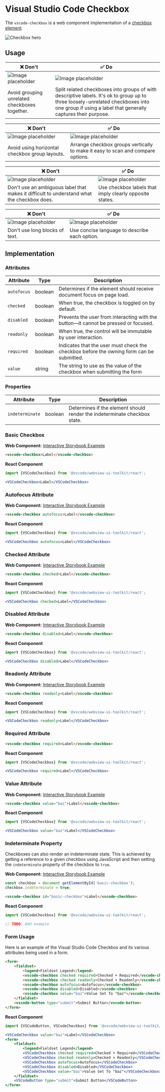 # Visual Studio Code Checkbox

The `vscode-checkbox` is a web component implementation of a [checkbox element](https://developer.mozilla.org/en-US/docs/Web/HTML/Element/Input/checkbox).

![Checkbox hero](/docs/assets/images/checkbox-hero.png)

## Usage

| ❌ Don't                                                      | ✅ Do                                                                                                                                                                                             |
| ------------------------------------------------------------- | ------------------------------------------------------------------------------------------------------------------------------------------------------------------------------------------------- |
| ![Image placeholder](/docs/assets/images/checkbox-dont-1.png) | ![Image placeholder](/docs/assets/images/checkbox-do-1.png)                                                                                                                                       |
| Avoid grouping unrelated checkboxes together.                 | Split related checkboxes into groups of with descriptive labels. It's ok to group up to three loosely-unrelated checkboxes into one group if using a label that generally captures their purpose. |

| ❌ Don't                                                      | ✅ Do                                                                           |
| ------------------------------------------------------------- | ------------------------------------------------------------------------------- |
| ![Image placeholder](/docs/assets/images/checkbox-dont-2.png) | ![Image placeholder](/docs/assets/images/checkbox-do-2.png)                     |
| Avoid using horizontal checkbox group layouts.                | Arrange checkbox groups vertically to make it easy to scan and compare options. |

| ❌ Don't                                                                                   | ✅ Do                                                       |
| ------------------------------------------------------------------------------------------ | ----------------------------------------------------------- |
| ![Image placeholder](/docs/assets/images/checkbox-dont-3.png)                              | ![Image placeholder](/docs/assets/images/checkbox-do-3.png) |
| Don't use an ambiguous label that makes it difficult to understand what the checkbox does. | Use checkbox labels that imply clearly opposite states.     |

| ❌ Don't                                                      | ✅ Do                                                       |
| ------------------------------------------------------------- | ----------------------------------------------------------- |
| ![Image placeholder](/docs/assets/images/checkbox-dont-4.png) | ![Image placeholder](/docs/assets/images/checkbox-do-4.png) |
| Don't use long blocks of text.                                | Use concise language to describe each option.               |

## Implementation

### Attributes

| Attribute   | Type    | Description                                                                              |
| ----------- | ------- | ---------------------------------------------------------------------------------------- |
| `autofocus` | boolean | Determines if the element should receive document focus on page load.                    |
| `checked`   | boolean | When true, the checkbox is toggled on by default.                                        |
| `disabled`  | boolean | Prevents the user from interacting with the button––it cannot be pressed or focused.     |
| `readonly`  | boolean | When true, the control will be immutable by user interaction.                            |
| `required`  | boolean | Indicates that the user must check the checkbox before the owning form can be submitted. |
| `value`     | string  | The string to use as the value of the checkbox when submitting the form                  |

### Properties

| Attribute       | Type    | Description                                                               |
| --------------- | ------- | ------------------------------------------------------------------------- |
| `indeterminate` | boolean | Determines if the element should render the indeterminate checkbox state. |

### Basic Checkbox

**Web Component:** [Interactive Storybook Example](https://microsoft.github.io/vscode-webview-ui-toolkit/?path=/story/library-checkbox--default)

```html
<vscode-checkbox>Label</vscode-checkbox>
```

**React Component**

```jsx
import {VSCodeCheckbox} from '@vscode/webview-ui-toolkit/react';

<VSCodeCheckbox>Label</VSCodeCheckbox>
```

### Autofocus Attribute

**Web Component:** [Interactive Storybook Example](https://microsoft.github.io/vscode-webview-ui-toolkit/?path=/story/library-checkbox--with-autofocus)

```html
<vscode-checkbox autofocus>Label</vscode-checkbox>
```

**React Component**

```jsx
import {VSCodeCheckbox} from '@vscode/webview-ui-toolkit/react';

<VSCodeCheckbox autofocus>Label</VSCodeCheckbox>
```

### Checked Attribute

**Web Component:** [Interactive Storybook Example](https://microsoft.github.io/vscode-webview-ui-toolkit/?path=/story/library-checkbox--with-checked)

```html
<vscode-checkbox checked>Label</vscode-checkbox>
```

**React Component**

```jsx
import {VSCodeCheckbox} from '@vscode/webview-ui-toolkit/react';

<VSCodeCheckbox checked>Label</VSCodeCheckbox>
```

### Disabled Attribute

**Web Component:** [Interactive Storybook Example](https://microsoft.github.io/vscode-webview-ui-toolkit/?path=/story/library-checkbox--with-disabled)

```html
<vscode-checkbox disabled>Label</vscode-checkbox>
```

**React Component**

```jsx
import {VSCodeCheckbox} from '@vscode/webview-ui-toolkit/react';

<VSCodeCheckbox disabled>Label</VSCodeCheckbox>
```

### Readonly Attribute

**Web Component:** [Interactive Storybook Example](https://microsoft.github.io/vscode-webview-ui-toolkit/?path=/story/library-checkbox--with-read-only)

```html
<vscode-checkbox readonly>Label</vscode-checkbox>
```

**React Component**

```jsx
import {VSCodeCheckbox} from '@vscode/webview-ui-toolkit/react';

<VSCodeCheckbox readonly>Label</VSCodeCheckbox>
```

### Required Attribute

```html
<vscode-checkbox required>Label</vscode-checkbox>
```

**React Component**

```jsx
import {VSCodeCheckbox} from '@vscode/webview-ui-toolkit/react';

<VSCodeCheckbox required>Label</VSCodeCheckbox>
```

### Value Attribute

**Web Component:** [Interactive Storybook Example](https://microsoft.github.io/vscode-webview-ui-toolkit/?path=/story/library-checkbox--with-value)

```html
<vscode-checkbox value="baz">Label</vscode-checkbox>
```

**React Component**

```jsx
import {VSCodeCheckbox} from '@vscode/webview-ui-toolkit/react';

<VSCodeCheckbox value="baz">Label</VSCodeCheckbox>
```

### Indeterminate Property

Checkboxes can also render an indeterminate state. This is achieved by getting a reference to a given checkbox using JavaScript and then setting the `indeterminate` property of the checkbox to `true`.

**Web Component:** [Interactive Storybook Example](https://microsoft.github.io/vscode-webview-ui-toolkit/?path=/story/library-checkbox--with-indeterminate)

```javascript
const checkbox = document.getElementById('basic-checkbox');
checkbox.indeterminate = true;
```

```html
<vscode-checkbox id="basic-checkbox">Label</vscode-checkbox>
```

**React Component**

```jsx
import {VSCodeCheckbox} from '@vscode/webview-ui-toolkit/react';

// TODO: Add example
```

### Form Usage

Here is an example of the Visual Studio Code Checkbox and its various attributes being used in a form.

```html
<form>
	<fieldset>
		<legend>Fieldset Legend</legend>
		<vscode-checkbox checked required>Checked + Required</vscode-checkbox>
		<vscode-checkbox checked readonly>Checked + Readonly</vscode-checkbox>
		<vscode-checkbox autofocus>Autofocus</vscode-checkbox>
		<vscode-checkbox disabled>Disabled</vscode-checkbox>
		<vscode-checkbox value="baz">Value Set To "baz"</vscode-checkbox>
	</fieldset>
	<vscode-button type="submit">Submit Button</vscode-button>
</form>
```

**React Component**

```jsx
import {VSCodeButton, VSCodeCheckbox} from '@vscode/webview-ui-toolkit/react';

<VSCodeCheckbox value="baz">Label</VSCodeCheckbox>
<form>
	<fieldset>
		<legend>Fieldset Legend</legend>
		<VSCodeCheckbox checked required>Checked + Required</VSCodeCheckbox>
		<VSCodeCheckbox checked readonly>Checked + Readonly</VSCodeCheckbox>
		<VSCodeCheckbox autofocus>Autofocus</VSCodeCheckbox>
		<VSCodeCheckbox disabled>Disabled</VSCodeCheckbox>
		<VSCodeCheckbox value="baz">Value Set To "baz"</VSCodeCheckbox>
	</fieldset>
	<VSCodeButton type="submit">Submit Button</VSCodeButton>
</form>
```
